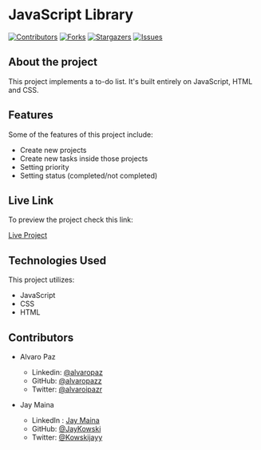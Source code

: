 # JavaScript Library

[![Contributors][contributors-shield]][contributors-url]
[![Forks][forks-shield]][forks-url]
[![Stargazers][stars-shield]][stars-url]
[![Issues][issues-shield]][issues-url]

## About the project

This project implements a to-do list. It's built entirely on JavaScript, HTML and CSS.

## Features

Some of the features of this project include:

- Create new projects
- Create new tasks inside those projects
- Setting priority
- Setting status (completed/not completed)

## Live Link

To preview the project check this link:

[Live Project](https://rawcdn.githack.com/JayKowski/to-do-list/7091fd0691325ee23653faa596dd7294d6bfb903/index.html)

## Technologies Used

This project utilizes:

- JavaScript
- CSS
- HTML

<!-- 

## Testing

## Test Output

-->

## Contributors

- Alvaro Paz
  - Linkedin: [@alvaropaz](https://linkedin.com/in/alvaropaz/)
  - GitHub: [@alvaropazz](https://github.com/alvaropazz)
  - Twitter: [@alvaroipazr](https://twitter.com/alvaroipazr)

- Jay Maina
  - LinkedIn : [Jay Maina](https://www.linkedin.com/in/jay-maina)
  - GitHub: [@JayKowski](https://github.com/JayKowski)
  - Twitter: [@Kowskijayy](https://twitter.com/Kowskijayy)
  
<!-- MARKDOWN LINKS & IMAGES -->

[contributors-shield]: https://img.shields.io/github/contributors/JayKowski/to-do-list.svg?style=flat-square
[contributors-url]: https://github.com/JayKowski/to-do-list/graphs/contributors
[forks-shield]: https://img.shields.io/github/forks/JayKowski/to-do-list.svg?style=flat-square
[forks-url]: https://github.com/JayKowski/to-do-list/network/members
[stars-shield]: https://img.shields.io/github/stars/JayKowski/to-do-list.svg?style=flat-square
[stars-url]: https://github.com/JayKowski/to-do-list/stargazers
[issues-shield]: https://img.shields.io/github/issues/JayKowski/to-do-list.svg?style=flat-square
[issues-url]: https://github.com/JayKowski/to-do-list/issues
